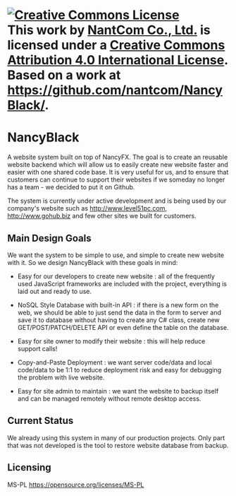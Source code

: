 
<a rel="license" href="http://creativecommons.org/licenses/by/4.0/"><img alt="Creative Commons License" style="border-width:0" src="https://i.creativecommons.org/l/by/4.0/88x31.png" /></a><br />This work by <a xmlns:cc="http://creativecommons.org/ns#" href="https://github.com/nantcom/NancyBlack/" property="cc:attributionName" rel="cc:attributionURL">NantCom Co., Ltd.</a> is licensed under a <a rel="license" href="http://creativecommons.org/licenses/by/4.0/">Creative Commons Attribution 4.0 International License</a>.<br />Based on a work at <a xmlns:dct="http://purl.org/dc/terms/" href="https://github.com/nantcom/NancyBlack/" rel="dct:source">https://github.com/nantcom/NancyBlack/</a>.
=======
# NancyBlack
A website system built on top of NancyFX. The goal is to create an reusable website backend which will allow us to easily create new website faster and easier with one shared code base. It is very useful for us, and to ensure that customers can continue to support their websites if we someday no longer has a team - we decided to put it on Github.

The system is currently under active development and is being used by our company's website such as http://www.level51pc.com,
http://www.gohub.biz and few other sites we built for customers.

## Main Design Goals
We want the system to be simple to use, and simple to create new website with it. So we design NancyBlack with these goals in mind:

- Easy for our developers to create new website : all of the frequently used JavaScript frameworks are included with the project, everything is laid out and ready to use.

- NoSQL Style Database with built-in API : if there is a new form on the web, we should be able to just send the data in the form to server and save it to database without having to create any C# class, create new GET/POST/PATCH/DELETE API or even define the table on the database.

- Easy for site owner to modify their website : this will help reduce support calls!

- Copy-and-Paste Deployment : we want server code/data and local code/data to be 1:1 to reduce deployment risk and easy for debugging the problem with live website.

- Easy for site admin to maintain : we want the website to backup itself and can be managed remotely without remote desktop access. 

## Current Status
We already using this system in many of our production projects. Only part that was not developed is the tool to restore website database from backup.

## Licensing
MS-PL
https://opensource.org/licenses/MS-PL

